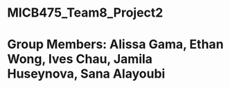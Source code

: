 # MICB475_Team8_Project2

# Group Members: Alissa Gama, Ethan Wong, Ives Chau, Jamila Huseynova, Sana Alayoubi

